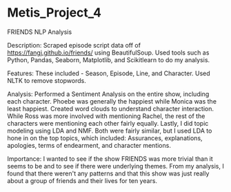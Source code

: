# Metis_Project_4
FRIENDS NLP Analysis

Description: Scraped episode script data off of https://fangj.github.io/friends/ using BeautifulSoup. Used tools such as Python, Pandas, Seaborn, Matplotlib, and Scikitlearn to do my analysis.

Features: These included - Season, Episode, Line, and Character. Used NLTK to remove stopwords.

Analysis: Performed a Sentiment Analysis on the entire show, including each character. Phoebe was generally the happiest while Monica was the least happiest. Created word clouds to understand character interaction. While Ross was more involved with mentioning Rachel, the rest of the characters were mentioning each other fairly equally. Lastly, I did topic modeling using LDA and NMF. Both were fairly similar, but I used LDA to hone in on the top topics, which included: Assurances, explanations, apologies, terms of endearment, and character mentions.

Importance: I wanted to see if the show FRIENDS was more trivial than it seems to be and to see if there were underlying themes. From my analysis, I found that there weren't any patterns and that this show was just really about a group of friends and their lives for ten years.

